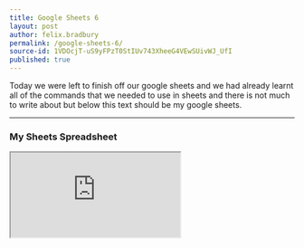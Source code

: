 ```yaml
---
title: Google Sheets 6
layout: post
author: felix.bradbury
permalink: /google-sheets-6/
source-id: 1VDOcjT-uS9yFPzT0StIUv743XheeG4VEwSUivWJ_UfI
published: true
---
```

Today we were left to finish off our google sheets and we had already learnt all of the commands that we needed to use in sheets and there is not much to write about but below this text should be my google sheets. 
<br>
<hr>
<h3>My Sheets Spreadsheet</h3>

<iframe src="https://docs.google.com/spreadsheets/d/e/2PACX-1vQN1NNpMObJhn9M1YXrf8p3-eGPnGWTuWXJ9WlgsUJhqvjtRSr-QukI2V1lvVWnCh2lzJngAZkBNl6_/pubhtml?widget=true&amp;headers=false">
</iframe>
